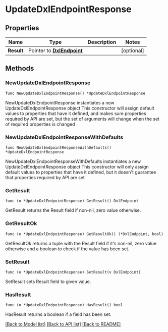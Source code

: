 # UpdateDxlEndpointResponse

## Properties

Name | Type | Description | Notes
------------ | ------------- | ------------- | -------------
**Result** | Pointer to [**DxlEndpoint**](DxlEndpoint.md) |  | [optional] 

## Methods

### NewUpdateDxlEndpointResponse

`func NewUpdateDxlEndpointResponse() *UpdateDxlEndpointResponse`

NewUpdateDxlEndpointResponse instantiates a new UpdateDxlEndpointResponse object
This constructor will assign default values to properties that have it defined,
and makes sure properties required by API are set, but the set of arguments
will change when the set of required properties is changed

### NewUpdateDxlEndpointResponseWithDefaults

`func NewUpdateDxlEndpointResponseWithDefaults() *UpdateDxlEndpointResponse`

NewUpdateDxlEndpointResponseWithDefaults instantiates a new UpdateDxlEndpointResponse object
This constructor will only assign default values to properties that have it defined,
but it doesn't guarantee that properties required by API are set

### GetResult

`func (o *UpdateDxlEndpointResponse) GetResult() DxlEndpoint`

GetResult returns the Result field if non-nil, zero value otherwise.

### GetResultOk

`func (o *UpdateDxlEndpointResponse) GetResultOk() (*DxlEndpoint, bool)`

GetResultOk returns a tuple with the Result field if it's non-nil, zero value otherwise
and a boolean to check if the value has been set.

### SetResult

`func (o *UpdateDxlEndpointResponse) SetResult(v DxlEndpoint)`

SetResult sets Result field to given value.

### HasResult

`func (o *UpdateDxlEndpointResponse) HasResult() bool`

HasResult returns a boolean if a field has been set.


[[Back to Model list]](../README.md#documentation-for-models) [[Back to API list]](../README.md#documentation-for-api-endpoints) [[Back to README]](../README.md)


